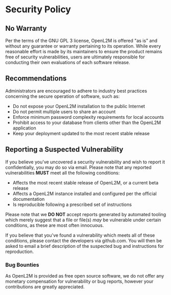# Security Policy

## No Warranty

Per the terms of the GNU GPL 3 license, OpenL2M is offered "as is" and without any guarantee or warranty pertaining to its operation. While every reasonable effort is made by its maintainers to ensure the product remains free of security vulnerabilities, users are ultimately responsible for conducting their own evaluations of each software release.

## Recommendations

Administrators are encouraged to adhere to industry best practices concerning the secure operation of software, such as:

* Do not expose your OpenL2M installation to the public Internet
* Do not permit multiple users to share an account
* Enforce minimum password complexity requirements for local accounts
* Prohibit access to your database from clients other than the OpenL2M application
* Keep your deployment updated to the most recent stable release

## Reporting a Suspected Vulnerability

If you believe you've uncovered a security vulnerability and wish to report it confidentially, you may do so via email. Please note that any reported vulnerabilities **MUST** meet all the following conditions:

* Affects the most recent stable release of OpenL2M, or a current beta release
* Affects a OpenL2M instance installed and configured per the official documentation
* Is reproducible following a prescribed set of instructions

Please note that we **DO NOT** accept reports generated by automated tooling which merely suggest that a file or file(s) _may_ be vulnerable under certain conditions, as these are most often innocuous.

If you believe that you've found a vulnerability which meets all of these conditions, please contact the developers via github.com. You will then be asked to email a brief description of the suspected bug and instructions for reproduction.

### Bug Bounties

As OpenL2M is provided as free open source software, we do not offer any monetary compensation for vulnerability or bug reports, however your contributions are greatly appreciated.
